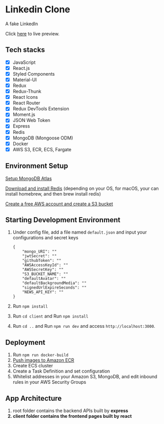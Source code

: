 <h1>Linkedin Clone</h1>

<p> A fake LinkedIn </p>

<p>Click <a href="http://3.236.4.8:5000/">here</a> to live preview.</p>

## Tech stacks

- [x] JavaScript
- [x] React.js
- [x] Styled Components
- [x] Material-UI
- [x] Redux
- [x] Redux-Thunk
- [x] React Icons
- [x] React Router
- [x] Redux DevTools Extension
- [x] Moment.js
- [x] JSON Web Token
- [x] Express
- [x] Redis
- [x] MongoDB (Mongoose ODM)
- [x] Docker
- [x] AWS S3, ECR, ECS, Fargate

## Environment Setup 
<p><a href="https://www.mongodb.com/cloud/atlas#:~:text=MongoDB%20Atlas%20is%20the%20global,data%20security%20and%20privacy%20standards.">Setup MongoDB Atlas</a></p>
<p><a href="https://redis.io/download">Download and install Redis</a> (depending on your OS, for macOS, your can install homebrew, and then brew install redis)</p>
<p><a href="https://aws.amazon.com/free/?all-free-tier.sort-by=item.additionalFields.SortRank&all-free-tier.sort-order=asc&awsf.Free%20Tier%20Categories=categories%23storage&trk=ps_a134p000004f2aOAAQ&trkCampaign=acq_paid_search_brand&sc_channel=PS&sc_campaign=acquisition_US&sc_publisher=Google&sc_category=Storage&sc_country=US&sc_geo=NAMER&sc_outcome=acq&sc_detail=aws%20s3&sc_content=S3_e&sc_matchtype=e&sc_segment=468090540619&sc_medium=ACQ-P|PS-GO|Brand|Desktop|SU|Storage|S3|US|EN|Text&s_kwcid=AL!4422!3!468090540619!e!!g!!aws%20s3&ef_id=Cj0KCQjwit_8BRCoARIsAIx3Rj5CkTisgVGuaF9YP0eAKtW2XUY6VqZzCE-JMAmW85IdKZ3pynoc38EaAoc3EALw_wcB:G:s&s_kwcid=AL!4422!3!468090540619!e!!g!!aws%20s3">Create a free AWS account and create a S3 bucket</a></p>


## Starting Development Environment
1. Under config file, add a file named `default.json` and input your configurations and secret keys
    ```
    {
        "mongo_URI": ""
        "jwtSecret": ""
        "githubToken": ""
        "AWSAccessKeyId": "" 
        "AWSSecretKey": ""
        "S3_BUCKET_NAME": ""
        "defaultAvatar": ""
        "defaultBackgroundMedia": "" 
        "signedUrlExpireSeconds": ""
        "NEWS_API_KEY": ""
    }
    ```

2. Run `npm install`
3. Run `cd client` and Run `npm install` 
4. Run `cd ..` and Run `npm run dev` and access `http://localhost:3000`.<br />

## Deployment

1. Run `npm run docker-build`
2. <a href="https://docs.aws.amazon.com/AmazonECR/latest/userguide/getting-started-cli.html">Push images to Amazon ECR</a>
3. Create ECS cluster
4. Create a Task Definition and set configuration
5. Whitelist addresses in your Amazon S3, MongoDB, and edit inbound rules in your AWS Security Groups  


## App Architecture
1. root folder contains the backend APIs built by <b> express <b/>
2. client folder contains the frontend pages built by <b> react <b/>